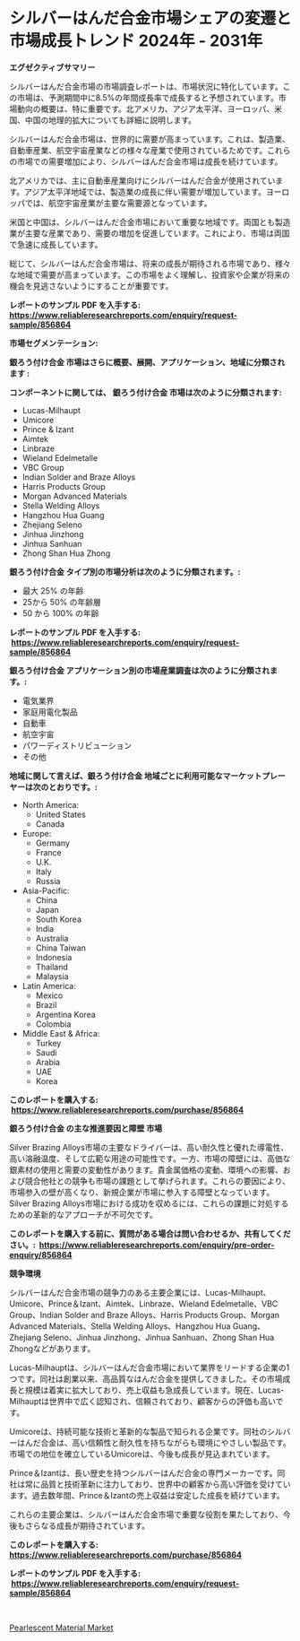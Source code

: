 <p><h1>シルバーはんだ合金市場シェアの変遷と市場成長トレンド 2024年 - 2031年</h1></p><p><strong>エグゼクティブサマリー</strong></p>
<p><p>シルバーはんだ合金市場の市場調査レポートは、市場状況に特化しています。この市場は、予測期間中に8.5%の年間成長率で成長すると予想されています。市場動向の概要は、特に重要です。北アメリカ、アジア太平洋、ヨーロッパ、米国、中国の地理的拡大についても詳細に説明します。</p><p>シルバーはんだ合金市場は、世界的に需要が高まっています。これは、製造業、自動車産業、航空宇宙産業などの様々な産業で使用されているためです。これらの市場での需要増加により、シルバーはんだ合金市場は成長を続けています。</p><p>北アメリカでは、主に自動車産業向けにシルバーはんだ合金が使用されています。アジア太平洋地域では、製造業の成長に伴い需要が増加しています。ヨーロッパでは、航空宇宙産業が主要な需要源となっています。</p><p>米国と中国は、シルバーはんだ合金市場において重要な地域です。両国とも製造業が主要な産業であり、需要の増加を促進しています。これにより、市場は両国で急速に成長しています。</p><p>総じて、シルバーはんだ合金市場は、将来の成長が期待される市場であり、様々な地域で需要が高まっています。この市場をよく理解し、投資家や企業が将来の機会を見逃さないようにすることが重要です。</p></p>
<p><strong>レポートのサンプル PDF を入手する: <a href="https://www.reliableresearchreports.com/enquiry/request-sample/856864">https://www.reliableresearchreports.com/enquiry/request-sample/856864</a></strong></p>
<p><strong>市場セグメンテーション:</strong></p>
<p><strong> 銀ろう付け合金 市場はさらに概要、展開、アプリケーション、地域に分類されます :</strong></p>
<p><strong>コンポーネントに関しては、 銀ろう付け合金 市場は次のように分類されます: &nbsp;</strong></p>
<p><ul><li>Lucas-Milhaupt</li><li>Umicore</li><li>Prince & Izant</li><li>Aimtek</li><li>Linbraze</li><li>Wieland Edelmetalle</li><li>VBC Group</li><li>Indian Solder and Braze Alloys</li><li>Harris Products Group</li><li>Morgan Advanced Materials</li><li>Stella Welding Alloys</li><li>Hangzhou Hua Guang</li><li>Zhejiang Seleno</li><li>Jinhua Jinzhong</li><li>Jinhua Sanhuan</li><li>Zhong Shan Hua Zhong</li></ul></p>
<p><strong> 銀ろう付け合金 タイプ別の市場分析は次のように分類されます。:</strong></p>
<p><ul><li>最大 25% の年齢</li><li>25から 50% の年齢層</li><li>50 から 100% の年齢</li></ul></p>
<p><strong>レポートのサンプル PDF を入手する: &nbsp;<a href="https://www.reliableresearchreports.com/enquiry/request-sample/856864">https://www.reliableresearchreports.com/enquiry/request-sample/856864</a></strong></p>
<p><strong> 銀ろう付け合金 アプリケーション別の市場産業調査は次のように分類されます。:</strong></p>
<p><ul><li>電気業界</li><li>家庭用電化製品</li><li>自動車</li><li>航空宇宙</li><li>パワーディストリビューション</li><li>その他</li></ul></p>
<p><strong>地域に関して言えば、銀ろう付け合金 地域ごとに利用可能なマーケットプレーヤーは次のとおりです。:</strong></p>
<p><ul>
    <li>
        North America:
        <ul>
            <li>United States</li>
            <li>Canada</li>
        </ul>
    </li>
    <li>
        Europe:
        <ul>
            <li>Germany</li>
            <li>France</li>
            <li>U.K.</li>
            <li>Italy</li>
            <li>Russia</li>
        </ul>
    </li>
    <li>
        Asia-Pacific:
        <ul>
            <li>China</li>
            <li>Japan</li>
            <li>South Korea</li>
            <li>India</li>
            <li>Australia</li>
            <li>China Taiwan</li>
            <li>Indonesia</li>
            <li>Thailand</li>
            <li>Malaysia</li>
        </ul>
    </li>
    <li>
        Latin America:
        <ul>
            <li>Mexico</li>
            <li>Brazil</li>
            <li>Argentina Korea</li>
            <li>Colombia</li>
        </ul>
    </li>
    <li>
        Middle East & Africa:
        <ul>
            <li>Turkey</li>
            <li>Saudi</li>
            <li>Arabia</li>
            <li>UAE</li>
            <li>Korea</li>
        </ul>
    </li>
    </ul></p>
<p><strong>このレポートを購入する: &nbsp;<a href="https://www.reliableresearchreports.com/purchase/856864">https://www.reliableresearchreports.com/purchase/856864</a></strong></p>
<p><strong>銀ろう付け合金 の主な推進要因と障壁 市場</strong></p>
<p><p>Silver Brazing Alloys市場の主要なドライバーは、高い耐久性と優れた導電性、高い溶融温度、そして広範な用途の可能性です。一方、市場の障壁には、高価な銀素材の使用と需要の変動性があります。貴金属価格の変動、環境への影響、および競合他社との競争も市場の課題として挙げられます。これらの要因により、市場参入の壁が高くなり、新規企業が市場に参入する障壁となっています。Silver Brazing Alloys市場における成功を収めるには、これらの課題に対処するための革新的なアプローチが不可欠です。</p></p>
<p><strong>このレポートを購入する前に、質問がある場合は問い合わせるか、共有してください。:&nbsp; <a href="https://www.reliableresearchreports.com/enquiry/pre-order-enquiry/856864">https://www.reliableresearchreports.com/enquiry/pre-order-enquiry/856864</a></strong></p>
<p><strong>競争環境</strong></p>
<p><p>シルバーはんだ合金市場の競争力のある主要企業には、Lucas-Milhaupt、Umicore、Prince＆Izant、Aimtek、Linbraze、Wieland Edelmetalle、VBC Group、Indian Solder and Braze Alloys、Harris Products Group、Morgan Advanced Materials、Stella Welding Alloys、Hangzhou Hua Guang、Zhejiang Seleno、Jinhua Jinzhong、Jinhua Sanhuan、Zhong Shan Hua Zhongなどがあります。</p><p>Lucas-Milhauptは、シルバーはんだ合金市場において業界をリードする企業の1つです。同社は創業以来、高品質なはんだ合金を提供してきました。その市場成長と規模は着実に拡大しており、売上収益も急成長しています。現在、Lucas-Milhauptは世界中で広く認知され、信頼されており、顧客からの評価も高いです。</p><p>Umicoreは、持続可能な技術と革新的な製品で知られる企業です。同社のシルバーはんだ合金は、高い信頼性と耐久性を持ちながらも環境にやさしい製品です。市場での地位を確立しているUmicoreは、今後も成長が見込まれています。</p><p>Prince＆Izantは、長い歴史を持つシルバーはんだ合金の専門メーカーです。同社は常に品質と技術革新に注力しており、世界中の顧客から高い評価を受けています。過去数年間、Prince＆Izantの売上収益は安定した成長を続けています。</p><p>これらの主要企業は、シルバーはんだ合金市場で重要な役割を果たしており、今後もさらなる成長が期待されています。</p></p>
<p><strong>このレポートを購入する: &nbsp; <a href="https://www.reliableresearchreports.com/purchase/856864">https://www.reliableresearchreports.com/purchase/856864</a></strong></p>
<p><strong>レポートのサンプル PDF を入手する: &nbsp;<a href="https://www.reliableresearchreports.com/enquiry/request-sample/856864">https://www.reliableresearchreports.com/enquiry/request-sample/856864</a></strong><strong></strong></p>
<p>&nbsp;</p>
<p><p><a href="https://crocus-run-b5a.notion.site/Pearlescent-Material-Market-Offer-Valuable-Insights-into-Market-Size-Market-Share-Market-Trends-a-d8f397ca130a4c1396bbce1a159efe97">Pearlescent Material Market</a></p></p>